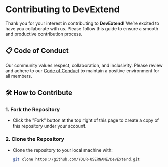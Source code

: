 # Contributing to DevExtend

Thank you for your interest in contributing to **DevExtend**! We’re excited to have you collaborate with us. Please follow this guide to ensure a smooth and productive contribution process.

## 📋 Code of Conduct

Our community values respect, collaboration, and inclusivity. Please review and adhere to our [Code of Conduct](CODE_OF_CONDUCT.md) to maintain a positive environment for all members.

## 🛠 How to Contribute

### 1. Fork the Repository

- Click the "Fork" button at the top right of this page to create a copy of this repository under your account.

### 2. Clone the Repository

- Clone the repository to your local machine with:
  ```bash
  git clone https://github.com/YOUR-USERNAME/DevExtend.git
